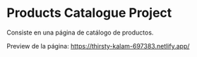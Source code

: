 # Products Catalogue Project
 
Consiste en una página de catálogo de productos.

Preview de la página:
https://thirsty-kalam-697383.netlify.app/
